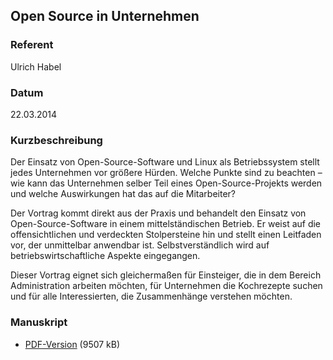 ## Open Source in Unternehmen


### Referent
Ulrich Habel

### Datum
22.03.2014

### Kurzbeschreibung
Der Einsatz von Open-Source-Software und Linux als Betriebssystem stellt jedes
Unternehmen vor größere Hürden. Welche Punkte sind zu beachten &#8211; wie kann
das Unternehmen selber Teil eines Open-Source-Projekts werden und welche
Auswirkungen hat das auf die Mitarbeiter?

Der Vortrag kommt direkt aus der Praxis und behandelt den Einsatz von
Open-Source-Software in einem mittelständischen Betrieb. Er weist auf die
offensichtlichen und verdeckten Stolpersteine hin und stellt einen Leitfaden
vor, der unmittelbar anwendbar ist. Selbstverständlich wird auf
betriebswirtschaftliche Aspekte eingegangen.

Dieser Vortrag eignet sich gleichermaßen für Einsteiger, die in dem Bereich
Administration arbeiten möchten, für Unternehmen die Kochrezepte suchen und für
alle Interessierten, die Zusammenhänge verstehen möchten.

### Manuskript

* [PDF-Version](/download/Vortraege/Open_Source_im_Unternehmen_LIT_2014.pdf) (9507 kB)
